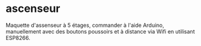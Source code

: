 # ascenseur
Maquette d'assenseur à 5 étages, commander à l'aide Arduino, manuellement avec des boutons poussoirs et à distance via Wifi en utilisant ESP8266.
